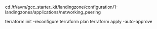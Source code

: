 cd /tf/avm/gcc_starter_kit/landingzone/configuration/1-landingzones/applications/networking_peering

terraform init -reconfigure
terraform plan
terraform apply -auto-approve
